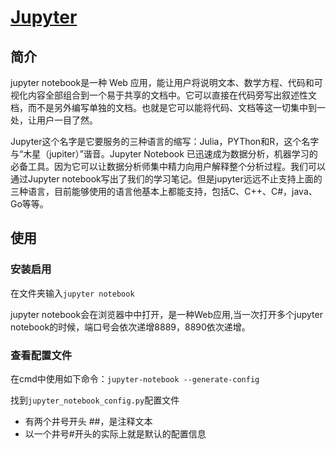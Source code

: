# [Jupyter](https://jupyter.org/index.html)

## 简介

jupyter notebook是一种 Web 应用，能让用户将说明文本、数学方程、代码和可视化内容全部组合到一个易于共享的文档中。它可以直接在代码旁写出叙述性文档，而不是另外编写单独的文档。也就是它可以能将代码、文档等这一切集中到一处，让用户一目了然。

Jupyter这个名字是它要服务的三种语言的缩写：Julia，PYThon和R，这个名字与“木星（jupiter）”谐音。Jupyter Notebook 已迅速成为数据分析，机器学习的必备工具。因为它可以让数据分析师集中精力向用户解释整个分析过程。我们可以通过Jupyter notebook写出了我们的学习笔记。但是jupyter远远不止支持上面的三种语言，目前能够使用的语言他基本上都能支持，包括C、C++、C#，java、Go等等。

## 使用

### 安装启用

在文件夹输入`jupyter notebook`

jupyter notebook会在浏览器中中打开，是一种Web应用,当一次打开多个jupyter notebook的时候，端口号会依次递增8889，8890依次递增。

### 查看配置文件

在cmd中使用如下命令：`jupyter-notebook --generate-config`

找到`jupyter_notebook_config.py`配置文件

- 有两个井号开头 ##，是注释文本
- 以一个井号#开头的实际上就是默认的配置信息

